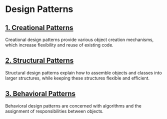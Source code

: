 # Design Patterns

## [1. Creational Patterns](src/main/java/creational)
Creational design patterns provide various object creation mechanisms, which increase flexibility and reuse of existing code.

## [2. Structural Patterns](src/main/java/structural)
Structural design patterns explain how to assemble objects and classes into larger structures, while keeping these structures flexible and efficient.


## [3. Behavioral Patterns](src/main/java/behavioral)
Behavioral design patterns are concerned with algorithms and the assignment of responsibilities between objects.


